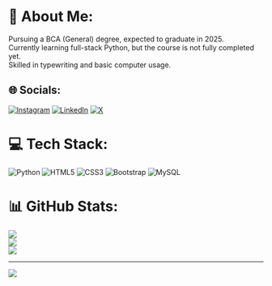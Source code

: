 # 💫 About Me:
Pursuing a BCA (General) degree, expected to graduate in 2025.<br>Currently learning full-stack Python, but the course is not fully completed yet.<br>Skilled in typewriting and basic computer usage.<br>


## 🌐 Socials:
[![Instagram](https://img.shields.io/badge/Instagram-%23E4405F.svg?logo=Instagram&logoColor=white)](https://instagram.com/gokul_r__official) [![LinkedIn](https://img.shields.io/badge/LinkedIn-%230077B5.svg?logo=linkedin&logoColor=white)](https://www.linkedin.com/in/gokul-rajan-193007343/) [![X](https://img.shields.io/badge/X-black.svg?logo=X&logoColor=white)](https://x.com/@Gokul_R_1312) 

# 💻 Tech Stack:
![Python](https://img.shields.io/badge/python-3670A0?style=for-the-badge&logo=python&logoColor=ffdd54) ![HTML5](https://img.shields.io/badge/html5-%23E34F26.svg?style=for-the-badge&logo=html5&logoColor=white) ![CSS3](https://img.shields.io/badge/css3-%231572B6.svg?style=for-the-badge&logo=css3&logoColor=white) ![Bootstrap](https://img.shields.io/badge/bootstrap-%238511FA.svg?style=for-the-badge&logo=bootstrap&logoColor=white) ![MySQL](https://img.shields.io/badge/postgres-%23316192.svg?style=for-the-badge&logo=postgresql&logoColor=white) 
# 📊 GitHub Stats:
![](https://github-readme-stats.vercel.app/api?username=GokulR1312&theme=dark&hide_border=false&include_all_commits=false&count_private=false)<br/>
![](https://github-readme-streak-stats.herokuapp.com/?user=GokulR1312&theme=dark&hide_border=false)<br/>
![](https://github-readme-stats.vercel.app/api/top-langs/?username=GokulR1312&theme=dark&hide_border=false&include_all_commits=false&count_private=false&layout=compact)

---
[![](https://visitcount.itsvg.in/api?id=GokulR1312&icon=0&color=0)](https://visitcount.itsvg.in)

<!-- Proudly created with GPRM ( https://gprm.itsvg.in ) -->
